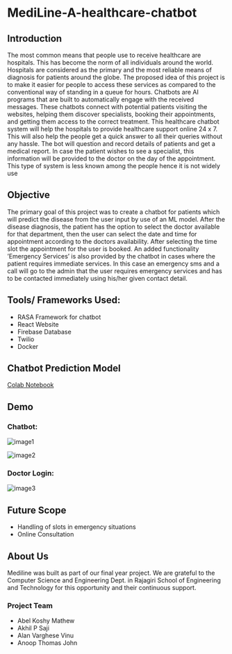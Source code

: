 # MediLine-A-healthcare-chatbot

## Introduction
The most common means that people use to receive healthcare are hospitals. This
has become the norm of all individuals around the world. Hospitals are considered as
the primary and the most reliable means of diagnosis for patients around the globe.
The proposed idea of this project is to make it easier for people to access these services
as compared to the conventional way of standing in a queue for hours. Chatbots are
AI programs that are built to automatically engage with the received messages. These
chatbots connect with potential patients visiting the websites, helping them discover
specialists, booking their appointments, and getting them access to the correct treatment.
This healthcare chatbot system will help the hospitals to provide healthcare support online
24 x 7. This will also help the people get a quick answer to all their queries without any
hassle. The bot will question and record details of patients and get a medical report. In
case the patient wishes to see a specialist, this information will be provided to the doctor
on the day of the appointment. This type of system is less known among the people hence
it is not widely use

## Objective
The primary goal of this project was to create a chatbot for patients which will predict
the disease from the user input by use of an ML model. After the disease diagnosis, the
patient has the option to select the doctor available for that department, then the user
can select the date and time for appointment according to the doctors availability. After
selecting the time slot the appointment for the user is booked.
An added functionality ’Emergency Services’ is also provided by the chatbot in cases
where the patient requires immediate services. In this case an emergency sms and a call
will go to the admin that the user requires emergency services and has to be contacted
immediately using his/her given contact detail.

## Tools/ Frameworks Used:
- RASA Framework for chatbot
- React Website
- Firebase Database
- Twilio 
- Docker

## Chatbot Prediction Model 
[Colab Notebook](https://colab.research.google.com/drive/1dIA7WBAAAHY2Omzx6ZzijYHlPUZAZH9j?usp=sharing)

## Demo 
### Chatbot:
![image1](https://github.com/abelkmathew/MediLine-A-healthcare-chatbot/assets/55405281/e3e968d5-b120-49da-b01f-87cf2bc55d9b)

![image2](https://github.com/abelkmathew/MediLine-A-healthcare-chatbot/assets/55405281/366bed2d-c599-42ff-9a83-e412d88ca6b5)

### Doctor Login:
![image3](https://github.com/abelkmathew/MediLine-A-healthcare-chatbot/assets/55405281/190bcc33-d74f-4ce3-80fd-b6d0276f0e68)


## Future Scope
* Handling of slots in emergency situations
* Online Consultation

## About Us

Mediline was built as part of our final year project. We are grateful to the Computer Science and Engineering Dept. in Rajagiri School of Engineering and Technology for this opportunity and their continuous support.

### Project Team

* Abel Koshy Mathew
* Akhil P Saji
* Alan Varghese Vinu
* Anoop Thomas John 


